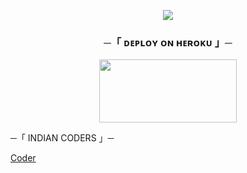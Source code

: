 

<p align="center">
  <img src="https://te.legra.ph/file/acc2d2f9d5544b3312180.jpg"

<p></p>

<h3 align="center">
    ─「 ᴅᴇᴩʟᴏʏ ᴏɴ ʜᴇʀᴏᴋᴜ 」─
</h3>

<p align="center"><a href="https://dashboard.heroku.com/new?template=https://github.com/itsdevxd/DevilX"> <img src="https://img.shields.io/badge/Deploy%20On%20Heroku-black?style=for-the-badge&logo=heroku" width="220" height="100.45"/></a></p>



─「 INDIAN CODERS 」─


     
   [Coder](https://t.me/btw_devX)
